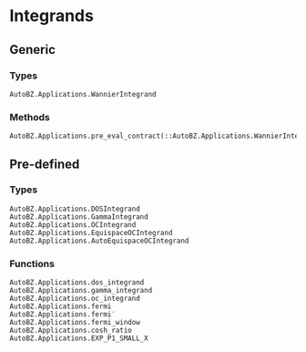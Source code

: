# Integrands

## Generic

### Types

```@docs
AutoBZ.Applications.WannierIntegrand
```

### Methods

```@docs
AutoBZ.Applications.pre_eval_contract(::AutoBZ.Applications.WannierIntegrand,::Any,::Any)
```

## Pre-defined

### Types

```@docs
AutoBZ.Applications.DOSIntegrand
AutoBZ.Applications.GammaIntegrand
AutoBZ.Applications.OCIntegrand
AutoBZ.Applications.EquispaceOCIntegrand
AutoBZ.Applications.AutoEquispaceOCIntegrand
```

### Functions

```@docs
AutoBZ.Applications.dos_integrand
AutoBZ.Applications.gamma_integrand
AutoBZ.Applications.oc_integrand
AutoBZ.Applications.fermi
AutoBZ.Applications.fermi′
AutoBZ.Applications.fermi_window
AutoBZ.Applications.cosh_ratio
AutoBZ.Applications.EXP_P1_SMALL_X
```